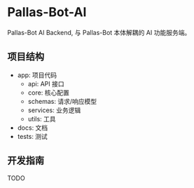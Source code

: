 # Pallas-Bot-AI

Pallas-Bot AI Backend, 与 Pallas-Bot 本体解耦的 AI 功能服务端。

## 项目结构

- app: 项目代码
  - api: API 接口
  - core: 核心配置
  - schemas: 请求/响应模型
  - services: 业务逻辑
  - utils: 工具
- docs: 文档
- tests: 测试

## 开发指南

TODO
